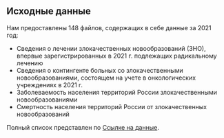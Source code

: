 ## Исходные данные
Нам предоставлены 148 файлов, содержащих в себе данные за 2021 год:
- Сведения о лечении злокачественных новообразований (ЗНО), впервые зарегистрированных в 2021 г. подлежащих радикальному лечению
- Сведения о контингенте больных со злокачественными новообразованиями, состоящем на учете в онкологических учреждениях в 2021 г.
- Заболеваемость населения территорий России злокачественными новообразованиями
- Смертность населения территорий России от злокачественных новообразований

Полный список представлен по [Ссылке на данные](https://disk.yandex.ru/d/lSgVpGltZ4xIgQ).
